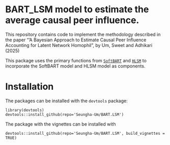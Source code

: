 # BART\_LSM model to estimate the average causal peer influence.

This repository contains code to implement the methodology described in
the paper “’A Bayesian Approach to Estimate Causal Peer Influence
Accounting for Latent Network Homophil”, by Um, Sweet and Adhikari
(2025)

This package uses the primary functions from
[`SoftBART`](https://github.com/theodds/SoftBART) and
[`HLSM`](https://github.com/cran/HLSM) to incorporate the SoftBART model
and HLSM model as components.

# Installation

The packages can be installed with the `devtools` package:

    library(devtools) 
    devtools::install_github(repo='Seungha-Um/BART.LSM') 

The package with the vignettes can be installed with

    devtools::install_github(repo='Seungha-Um/BART.LSM', build_vignettes = TRUE) 

<!-- and then accessed by running `browseVignettes("BART.LSM")`. Alternatively, vignette is available at [Simulation](https://rpubs.com/sheom0808/981711) -->
<!-- Alternatively,  -->
<!-- vignette is available at [Simulation](https://rpubs.com/sheom0808/946709). -->
<!-- The vignette illustrates our methods using simulated data, while this repository provides the advice-seeking network real dataset, along with a noisy subset. -->
